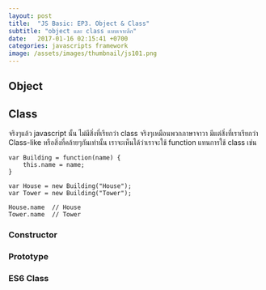 ```yaml
---
layout: post
title:  "JS Basic: EP3. Object & Class"
subtitle: "object และ class แบบเจาะลึก"
date:   2017-01-16 02:15:41 +0700
categories: javascripts framework
image: /assets/images/thumbnail/js101.png
---
```


## Object

## Class

จริงๆแล้ว javascript นั้น ไม่มีสิ่งที่เรียกว่า class จริงๆเหมือนพวกภาษาจาวา มีแต่สิ่งที่เราเรียกว่า Class-like หรือสิ่งที่คล้ายๆกันเท่านั้น เราจะเห็นได้ว่าเราจะใช้ function แทนการใช้ class เช่น

```
var Building = function(name) {
	this.name = name;
}

var House = new Building("House");
var Tower = new Building("Tower");

House.name 	// House
Tower.name 	// Tower
```

### Constructor

### Prototype

### ES6 Class

